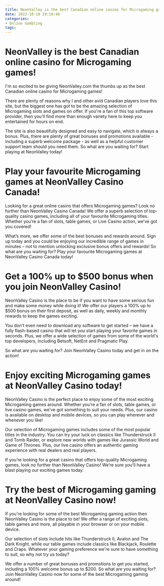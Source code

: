 ```yaml
---
title: NeonValley is the best Canadian online casino for Microgaming games!
date: 2022-10-10 19:19:48
categories:
- Online Gambling
tags:
---
```



#  NeonValley is the best Canadian online casino for Microgaming games!

I'm so excited to be giving NeonValley.com the thumbs up as the best Canadian online casino for Microgaming games!

There are plenty of reasons why I and other avid Canadian players love this site, but the biggest one has got to be the amazing selection of Microgaming slots and games on offer. If you're a fan of this top software provider, then you'll find more than enough variety here to keep you entertained for hours on end.

The site is also beautifully designed and easy to navigate, which is always a bonus. Plus, there are plenty of great bonuses and promotions available - including a superb welcome package - as well as a helpful customer support team should you need them. So what are you waiting for? Start playing at NeonValley today!

#  Play your favourite Microgaming games at NeonValley Casino Canada!

Looking for a great online casino that offers Microgaming games? Look no further than NeonValley Casino Canada! We offer a superb selection of top-quality casino games, including all of your favourite Microgaming titles. Whether you’re a fan of slots, table games, or Live Casino action, we’ve got you covered!

What’s more, we offer some of the best bonuses and rewards around. Sign up today and you could be enjoying our incredible range of games in minutes – not to mention unlocking exclusive bonus offers and rewards! So what are you waiting for? Play your favourite Microgaming games at NeonValley Casino Canada today!

#  Get a 100% up to $500 bonus when you join NeonValley Casino!

NeonValley Casino is the place to be if you want to have some serious fun and make some money while doing it! We offer our players a 100% up to $500 bonus on their first deposit, as well as daily, weekly and monthly rewards to keep the games exciting.

You don't even need to download any software to get started – we have a fully flash-based casino that will let you start playing your favorite games in seconds. Plus, we offer a wide selection of games from some of the world's top developers, including Betsoft, NetEnt and Pragmatic Play.

So what are you waiting for? Join NeonValley Casino today and get in on the action!

#  Enjoy exciting Microgaming games at NeonValley Casino today!

NeonValley Casino is the perfect place to enjoy some of the most exciting Microgaming games around. Whether you’re a fan of slots, table games, or live casino games, we’ve got something to suit your needs. Plus, our casino is available on desktop and mobile devices, so you can play wherever and whenever you like!

Our selection of Microgaming games includes some of the most popular titles in the industry. You can try your luck on classics like Thunderstruck II and Tomb Raider, or explore new worlds with games like Jurassic World and Game of Thrones. Plus, our live casino offers an authentic gaming experience with real dealers and real players.

If you’re looking for a great casino that offers top-quality Microgaming games, look no further than NeonValley Casino! We’re sure you’ll have a blast playing our exciting games today.

#  Try the best of Microgaming gaming at NeonValley Casino now!

If you're looking for some of the best Microgaming gaming action then NeonValley Casino is the place to be! We offer a range of exciting slots, table games and more, all playable in your browser or on your mobile device.

Our selection of slots include hits like Thunderstruck II, Avalon and The Dark Knight, while our table games include classics like Blackjack, Roulette and Craps. Whatever your gaming preference we're sure to have something to suit, so why not try us today?

We offer a number of great bonuses and promotions to get you started, including a 100% welcome bonus up to $200. So what are you waiting for? Join NeonValley Casino now for some of the best Microgaming gaming around!